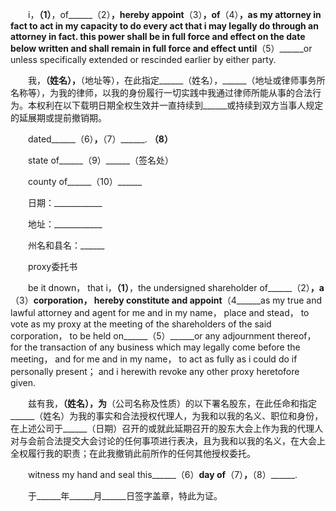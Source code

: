 
 


　　i，______（1）______，of______（2）______，hereby appoint______（3）______，of______（4）______，as my attorney in fact to act in my capacity to do every act that i may legally do through an attorney in fact. this power shall be in full force and effect on the date below written and shall remain in full force and effect until______（5）______or unless specifically extended or rescinded earlier by either party.


　　我，______（姓名），______（地址等），在此指定______（姓名），______（地址或律师事务所名称等），为我的律师，以我的身份履行一切实践中我通过律师所能从事的合法行为。本权利在以下载明日期全权生效并一直持续到______或持续到双方当事人规定的延展期或提前撤销期。


　　dated______（6）______，______（7）______. ______（8）______


　　state of______（9）______（签名处）


　　county of______（10）______


　　日期：____________


　　地址：____________


　　州名和县名：______


　　proxy委托书


　　be it dnown， that i，______（1）______，the undersigned shareholder of______（2）______，a______（3）______corporation， hereby constitute and appoint______（4______as my true and lawful attorney and agent for me and in my name， place and stead， to vote as my proxy at the meeting of the shareholders of the said corporation， to be held on______（5）______or any adjournment thereof， for the transaction of any business which may legally come before the meeting， and for me and in my name， to act as fully as i could do if personally present； and i herewith revoke any other proxy heretofore given.


　　兹有我，______（姓名），为______（公司名称及性质）的以下署名股东，在此任命和指定______（姓名）为我的事实和合法授权代理人，为我和以我的名义、职位和身份，在上述公司于______（日期）召开的或就此延期召开的股东大会上作为我的代理人对与会前合法提交大会讨论的任何事项进行表决，且为我和以我的名义，在大会上全权履行我的职责；在此我撤销此前所作的任何其他授权委托。


　　witness my hand and seal this______（6）______day of______（7）______，______（8）______.


　　于______年______月______日签字盖章，特此为证。
 


 

 
 
 
 
 
  


  
 

  


  


  
 
 
 
 

